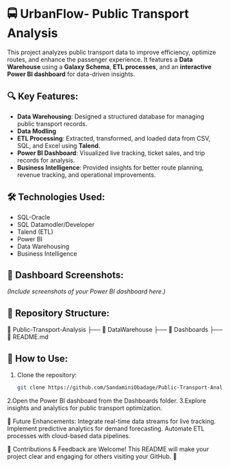 # 🚍 UrbanFlow- Public Transport Analysis

This project analyzes public transport data to improve efficiency, optimize routes, and enhance the passenger experience. It features a **Data Warehouse** using a **Galaxy Schema**, **ETL processes**, and an **interactive Power BI dashboard** for data-driven insights.

## 🔍 Key Features:
- **Data Warehousing**: Designed a structured database for managing public transport records.
- **Data Modling**
- **ETL Processing**: Extracted, transformed, and loaded data from CSV, SQL, and Excel using **Talend**.
- **Power BI Dashboard**: Visualized live tracking, ticket sales, and trip records for analysis.
- **Business Intelligence**: Provided insights for better route planning, revenue tracking, and operational improvements.

## 🛠 Technologies Used:
- SQL-Oracle
- SQL Datamodler/Developer
- Talend (ETL)  
- Power BI  
- Data Warehousing  
- Business Intelligence  

## 📸 Dashboard Screenshots:
*(Include screenshots of your Power BI dashboard here.)*

## 📂 Repository Structure:
📁 Public-Transport-Analysis
├── 📁 DataWarehouse
├── 📁 Dashboards
├── 📄 README.md


## 🚀 How to Use:
1. Clone the repository:  
   ```bash
   git clone https://github.com/SandaminiObadage/Public-Transport-Analysis.git

2.Open the Power BI dashboard from the Dashboards folder.
3.Explore insights and analytics for public transport optimization.

📌 Future Enhancements:
Integrate real-time data streams for live tracking.
Implement predictive analytics for demand forecasting.
Automate ETL processes with cloud-based data pipelines.

🌟 Contributions & Feedback are Welcome!
This README will make your project clear and engaging for others visiting your GitHub. 🚀




